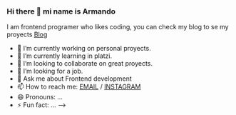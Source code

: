 ### Hi there 👋 mi name is Armando
I am frontend programer who likes coding, you can check my blog to se my proyects [Blog](https://armandochindoy.github.io/)

- 🔭 I’m currently working on personal proyects.
- 🌱 I’m currently learning in platzi.
- 👯 I’m looking to collaborate on great proyects.
- 🤔 I’m looking for a job.
- 💬 Ask me about Frontend development
- 📫 How to reach me: [EMAIL](mailto:armandojchinody@gmail.com) / [INSTAGRAM](https://www.instagram.com/armandochindoy/)
- 😄 Pronouns: ...
- ⚡ Fun fact: ...
-->

